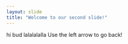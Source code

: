```yaml
---
layout: slide
title: "Welcome to our second slide!"
---
```

hi bud lalalalalla
Use the left arrow to go back!
